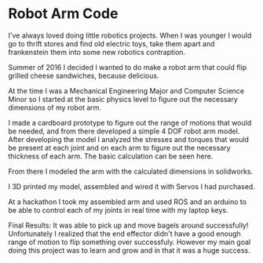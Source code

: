 # Robot Arm Code

I've always loved doing little robotics projects. When I was younger I would go to thrift stores and find old electric toys, take them apart and frankenstein them into some new robotics contraption.

Summer of 2016 I decided I wanted to do make a robot arm that could flip grilled cheese sandwiches, because delicious.

At the time I was a Mechanical Engineering Major and Computer Science Minor so I started at the basic physics level to figure out the necessary dimensions of my robot arm.

I made a cardboard prototype to figure out the range of motions that would be needed, and from there developed a simple 4 DOF robot arm model. After developing the model I analyzed the stresses and torques that would be present at each joint and on each arm to figure out the necessary thickness of each arm. The basic calculation can be seen here.

From there I modeled the arm with the calculated dimensions in solidworks.

[image1]: "./ModeledRobotArm.jpg" "Modeled Robot Arm"

I 3D printed my model, assembled and wired it with Servos I had purchased. 

[image1]: "./AssembledRobotArm.JPG" "Assembled Arm"

At a hackathon I took my assembled arm and used ROS and an arduino to be able to control each of my joints in real time with my laptop keys.

Final Results: It was able to pick up and move bagels around successfully! Unfortunately I realized that the end effector didn't have a good enough range of motion to flip something over successfuly. However my main goal doing this project was to learn and grow and in that it was a huge success. 
